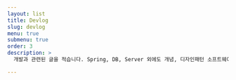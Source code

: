 ```yaml
---
layout: list
title: Devlog
slug: devlog
menu: true
submenu: true
order: 3
description: >
  개발과 관련된 글을 적습니다. Spring, DB, Server 외에도 개념, 디자인패턴 소프트웨어 공학적인 부분들을 다룹니다.

---
```

